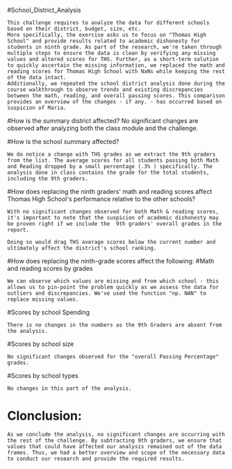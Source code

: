 #School_District_Analysis

    This challenge requires to analyze the data for different schools based on their district, budget, size, etc. 
    More specifically, the exercise asks us to focus on "Thomas High School" and provide results related to academic dishonesty for students in ninth grade. As part of the research, we're taken through multiple steps to ensure the data is clean by verifying any missing values and altered scores for THS. Further, as a short-term solution to quickly ascertain the missing information, we replaced the math and reading scores for Thomas High School with NaNs while keeping the rest of the data intact. 
    Additionally, we repeated the school district analysis done during the course walkthrough to observe trends and existing discrepancies between the math, reading, and overall passing scores. This comparison provides an overview of the changes - if any. - has occurred based on suspicion of Maria. 

#How is the summary district affected?
    No significant changes are observed after analyzing both the class module and the challenge.
    
#How is the school summary affected?

    We do notice a change with THS grades as we extract the 9th graders from the list. The average scores for all students passing both Math and Reading dropped by a small percentage (.3% ) specifically. The analysis done in class contains the grade for the total students, including the 9th graders.
    
#How does replacing the ninth graders' math and reading scores affect Thomas High School's performance relative to the other schools?

    With no significant changes observed for both Math & reading scores, it's important to note that the suspicion of academic dishonesty may be proven right if we include the  9th graders' overall grades in the report. 
    
    Doing so would drag THS average scores below the current number and ultimately affect the district's school ranking. 
    
#How does replacing the ninth-grade scores affect the following: #Math and reading scores by grades

    We can observe which values are missing and from which school - this allows us to pin-point the problem quickly as we assess the data for outliers and discrepancies. We've used the function "np. NAN" to replace missing values.
    
#Scores by school Spending

    There is no changes in the numbers as the 9th Graders are absent from the analysis.
    
#Scores by school size

    No significant changes observed for the "overall Passing Percentage" grades.
    
#Scores by school types

    No changes in this part of the analysis.
    
# Clonclusion:

    As we conclude the analysis, no significant changes are occurring with the rest of the challenge. By subtracting 9th graders, we ensure that values that could have affected our analysis remained out of the data frames. Thus, we had a better overview and scope of the necessary data to conduct our research and provide the required results. 

